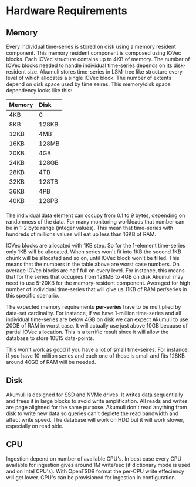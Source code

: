 # Hardware Requirements

## Memory

Every individual time-series is stored on disk using a memory resident component. This memory resident component is composed using IOVec blocks. Each IOVec structure contains up to 4KB of memory. The number of IOVec blocks needed to handle individual time-series depends on its disk-resident size. Akumuli stores time-series in LSM-tree like structure every level of which allocates a single IOVec block. The number of extents depend on disk space used by time seires. This memory/disk space dependency looks like this:

| Memory | Disk |
| :--- | :--- |
| 4KB | 0 |
| 8KB | 128KB |
| 12KB | 4MB |
| 16KB | 128MB |
| 20KB | 4GB |
| 24KB | 128GB |
| 28KB | 4TB |
| 32KB | 128TB |
| 36KB | 4PB |
| 40KB | 128PB |

The individual data element can occupy from 0.1 to 9 bytes, depending on randomness of the data. For many monitoring workloads that number can be in 1-2 byte range \(integer values\). This mean that time-series with hundreds of millions values will eat up less than 16KB of RAM.

IOVec blocks are allocated with 1KB step. So for the 1-element time-series only 1KB will be allocated. When series won't fit into 1KB the second 1KB chunk will be allocated and so on, until IOVec block won't be filled. This means that the numbers in the table above are worst case numbers. On average IOVec blocks are half full on every level. For instance, this means that for the series that occupies from 128MB to 4GB on disk Akumuli may need to use 5-20KB for the memory-resident component. Averaged for high number of individual time-series that will give us 11KB of RAM per/series in this specific scenario.

The expected memory requirements **per-series** have to be multiplied by data-set cardinality. For instance, if we have 1-million time-series and all individual time-series are below 4GB on disk we can expect Akumuli to use 20GB of RAM in worst case. It will actually use just above 10GB because of partial IOVec allocation. This is a terrific result since it will allow the database to store 10E15 data-points.

This won't work as good if you have a lot of small time-seires. For instance, if you have 10-million series and each one of those is small and fits 128KB around 40GB of RAM will be needed.

## Disk

Akumuli is designed for SSD and NVMe drives. It writes data sequentially and frees it in large blocks to avoid write amplification. All reads and writes are page alighned for the same purpose. Akumuli don't read anything from disk to write new data so queries can't deplete the read bandwidth and affect write speed. The database will work on HDD but it will work slower, especially on read side.

## CPU

Ingestion depend on number of available CPU's. In best case every CPU available for ingestion gives around 1M write/sec \(if dictionary mode is used and on Intel CPU's\). With OpenTSDB format the per-CPU write effeciency will get lower. CPU's can be provisioned for ingestion in configuration.

